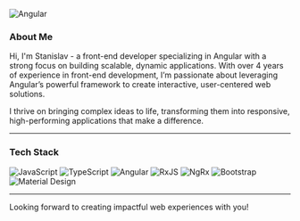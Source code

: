 ![Angular](https://github.com/user-attachments/assets/45241e20-fbbc-41c3-990b-fc3a80b4ffd3)

### About Me

Hi, I'm Stanislav - a front-end developer specializing in Angular with a strong focus on building scalable, dynamic applications. With over 4 years of experience in front-end development, I’m passionate about leveraging Angular’s powerful framework to create interactive, user-centered web solutions.

I thrive on bringing complex ideas to life, transforming them into responsive, high-performing applications that make a difference.

---

### Tech Stack

![JavaScript](https://img.shields.io/badge/JavaScript-F7DF1E?style=for-the-badge&logo=javascript&logoColor=black)
![TypeScript](https://img.shields.io/badge/TypeScript-007ACC?style=for-the-badge&logo=typescript&logoColor=white)
![Angular](https://img.shields.io/badge/Angular-DD0031?style=for-the-badge&logo=angular&logoColor=white)
![RxJS](https://img.shields.io/badge/RxJS-B7178C?style=for-the-badge&logo=reactivex&logoColor=white)
![NgRx](https://img.shields.io/badge/NgRx-B2002F?style=for-the-badge&logo=redux&logoColor=white)
![Bootstrap](https://img.shields.io/badge/Bootstrap-7952B3?style=for-the-badge&logo=bootstrap&logoColor=white)
![Material Design](https://img.shields.io/badge/Material_Design-757575?style=for-the-badge&logo=material-design&logoColor=white)

---

Looking forward to creating impactful web experiences with you!
